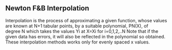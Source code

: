 ## Newton F&B Interpolation

Interpolation is the process of approximating a given function, whose values are known at N+1 tabular points, by a suitable polynomial, PN(X), of degree N which takes the values Yi at X=Xi for i=0,1,2,..N Note that if the given data has errors, it will also be reflected in the polynomial so obtained. These interpolation methods works only for evenly spaced x values.
